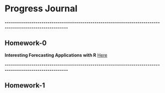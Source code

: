 # Progress Journal

**-----------------------------------------------------------------------------------------------------------**

## Homework-0
  
**Interesting Forecasting Applications with R** [Here](files/homework0/homework0.html)

**-----------------------------------------------------------------------------------------------------------**

## Homework-1